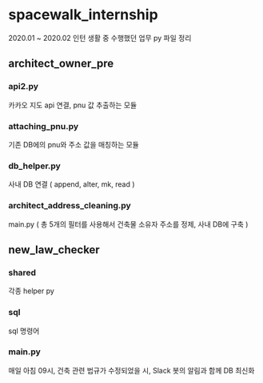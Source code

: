 # spacewalk_internship

2020.01 ~ 2020.02 인턴 생활 중 수행했던 업무 py 파일 정리

## architect_owner_pre
### api2.py
카카오 지도 api 연결, pnu 값 추출하는 모듈
### attaching_pnu.py
기존 DB에의 pnu와 주소 값을 매칭하는 모듈
### db_helper.py
사내 DB 연결 ( append, alter, mk, read )
### architect_address_cleaning.py
main.py ( 총 5개의 필터를 사용해서 건축물 소유자 주소를 정제, 사내 DB에 구축 )

## new_law_checker
### shared
각종 helper py
### sql
sql 명령어
### main.py
매일 아침 09시, 건축 관련 법규가 수정되었을 시, Slack 봇의 알림과 함께 DB 최신화
